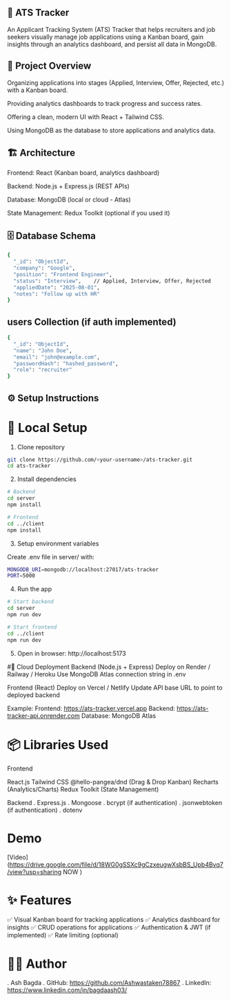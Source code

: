 ## 📌 ATS Tracker

An Applicant Tracking System (ATS) Tracker that helps recruiters and job seekers visually manage job applications using a Kanban board, gain insights through an analytics dashboard, and persist all data in MongoDB.

## 🚀 Project Overview
Organizing applications into stages (Applied, Interview, Offer, Rejected, etc.) with a Kanban board.

Providing analytics dashboards to track progress and success rates.

Offering a clean, modern UI with React + Tailwind CSS.

Using MongoDB as the database to store applications and analytics data.

## 🏗️ Architecture            
            
Frontend: React (Kanban board, analytics dashboard)

Backend: Node.js + Express.js (REST APIs)

Database: MongoDB (local or cloud - Atlas)

State Management: Redux Toolkit (optional if you used it)

## 🗄️ Database Schema

```bash
{
  "_id": "ObjectId",
  "company": "Google",
  "position": "Frontend Engineer",
  "status": "Interview",    // Applied, Interview, Offer, Rejected
  "appliedDate": "2025-08-01",
  "notes": "Follow up with HR"
}
```
## users Collection (if auth implemented)
```bash
{
  "_id": "ObjectId",
  "name": "John Doe",
  "email": "john@example.com",
  "passwordHash": "hashed_password",
  "role": "recruiter"
}
```
## ⚙️ Setup Instructions

# 🔹 Local Setup
  1. Clone repository
```bash
git clone https://github.com/<your-username>/ats-tracker.git
cd ats-tracker
```
  2. Install dependencies
```bash
# Backend
cd server
npm install

# Frontend
cd ../client
npm install
```
  3. Setup environment variables

Create .env file in server/ with:

```bash
MONGODB_URI=mongodb://localhost:27017/ats-tracker
PORT=5000

```
  4. Run the app
```bash
# Start backend
cd server
npm run dev

# Start frontend
cd ../client
npm run dev

```
5. Open in browser: http://localhost:5173

#🔹 Cloud Deployment
Backend (Node.js + Express)
  Deploy on Render / Railway / Heroku
  Use MongoDB Atlas connection string in .env

Frontend (React)
  Deploy on Vercel / Netlify
  Update API base URL to point to deployed backend

Example:
  Frontend: https://ats-tracker.vercel.app
  Backend: https://ats-tracker-api.onrender.com
  Database: MongoDB Atlas

# 📦 Libraries Used

Frontend

 React.js
 Tailwind CSS
 @hello-pangea/dnd (Drag & Drop Kanban)
 Recharts (Analytics/Charts)
 Redux Toolkit (State Management)

Backend
. Express.js
. Mongoose
. bcrypt (if authentication)
. jsonwebtoken (if authentication)
. dotenv

# Demo
[Video](https://drive.google.com/file/d/18WG0gSSXc9gCzxeugwXsbBS_Upb4Bvq7/view?usp=sharing  NOW )




# ✨ Features
✅ Visual Kanban board for tracking applications
✅ Analytics dashboard for insights
✅ CRUD operations for applications
✅ Authentication & JWT (if implemented)
✅ Rate limiting (optional)

# 👨‍💻 Author

. Ash Bagda
. GitHub: https://github.com/Ashwastaken78867
. LinkedIn: https://www.linkedin.com/in/bagdaash03/

